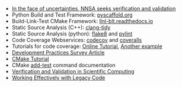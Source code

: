 <!-- testing-introduction2 -->
  * [In the face of uncertainties, NNSA seeks verification and validation](https://www.energy.gov/nnsa/articles/face-uncertainties-nnsa-seeks-verification-and-validation)
  * Python Build and Test Framework: [pyscaffold.org](https://pyscaffold.org)
  * Build-Link-Test CMake Framework: [llnl-blt.readthedocs.io](https://llnl-blt.readthedocs.io)
  * Static Source Analysis (C++): [clang-tidy](https://clang.llvm.org/extra/clang-tidy/)
  * Static Source Analysis (python): [flake8](https://flake8.pycqa.org/en/latest/index.html) and [pylint](https://pylint.pycqa.org/en/latest/)
  * Code Coverage Webservices: [codecov](https://about.codecov.io/) and [coveralls](https://coveralls.io/)
  * Tutorials for code coverage: [Online Tutorial](https://github.com/amklinv/morpheus), [Another example](https://github.com/jrdoneal/infrastructure)
  * [Development Practices Survey Article](https://dx.doi.org/10.6084/m9.figshare.14188463.v1)
  * [CMake Tutorial](https://cmake.org/cmake/help/latest/guide/tutorial/index.html)
  * CMake [add-test](https://cmake.org/cmake/help/latest/command/add_test.html) command documentation
  * [Verification and Validation in Scientific Computing](https://doi.org/10.1017/CBO9780511760396)
  * [Working Effectively with Legacy Code](https://doi.org/10.1007/978-3-540-27777-4_42)



